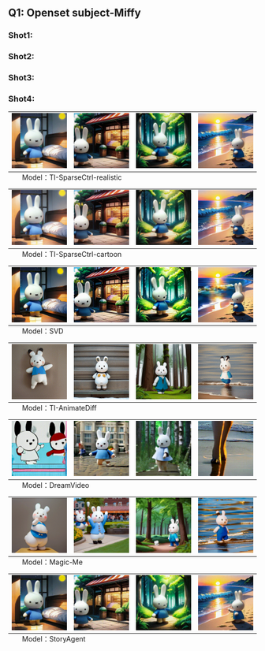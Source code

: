 ## Q1: Openset subject-Miffy
### Shot1: 
### Shot2: 
### Shot3: 
### Shot4: 
<table class="center">
    <tr>
    <td><img src="animations/TI-SparseCtrl-realistic/shot0.gif"></figure></td>
    <td><img src="animations/TI-SparseCtrl-realistic/shot1.gif"></td>
    <td><img src="animations/TI-SparseCtrl-realistic/shot2.gif"></td>
    <td><img src="animations/TI-SparseCtrl-realistic/shot3.gif"></td>
    </tr>
</table>
<p style="margin-left: 2em; margin-top: -1em">Model：TI-SparseCtrl-realistic</a></p>
<table class="center">
    <tr>
    <td><img src="animations/TI-SparseCtrl-cartoon/shot0.gif"></td>
    <td><img src="animations/TI-SparseCtrl-cartoon/shot1.gif"></td>
    <td><img src="animations/TI-SparseCtrl-cartoon/shot2.gif"></td>
    <td><img src="animations/TI-SparseCtrl-cartoon/shot3.gif"></td>
    </tr>
</table>
<p style="margin-left: 2em; margin-top: -1em">Model：TI-SparseCtrl-cartoon</a></p>
<table class="center">
    <tr>
    <td><img src="animations/SVD/shot0.gif"></td>
    <td><img src="animations/SVD/shot1.gif"></td>
    <td><img src="animations/SVD/shot2.gif"></td>
    <td><img src="animations/SVD/shot3.gif"></td>
    </tr>
</table>
<p style="margin-left: 2em; margin-top: -1em">Model：SVD</a></p>
<table class="center">
    <tr>
    <td><img src="animations/TI-AnimateDiff/shot0.gif"></td>
    <td><img src="animations/TI-AnimateDiff/shot1.gif"></td>
    <td><img src="animations/TI-AnimateDiff/shot2.gif"></td>
    <td><img src="animations/TI-AnimateDiff/shot3.gif"></td>
    </tr>
</table>
<p style="margin-left: 2em; margin-top: -1em">Model：TI-AnimateDiff</a></p>
<table class="center">
    <tr>
    <td><img src="animations/DreamVideo/shot0.gif"></td>
    <td><img src="animations/DreamVideo/shot1.gif"></td>
    <td><img src="animations/DreamVideo/shot2.gif"></td>
    <td><img src="animations/DreamVideo/shot3.gif"></td>
    </tr>
</table>
<p style="margin-left: 2em; margin-top: -1em">Model：DreamVideo</a></p>
<table class="center">
    <tr>
    <td><img src="animations/Magic-Me/shot0.gif"></td>
    <td><img src="animations/Magic-Me/shot1.gif"></td>
    <td><img src="animations/Magic-Me/shot2.gif"></td>
    <td><img src="animations/Magic-Me/shot3.gif"></td>
    </tr>
</table>
<p style="margin-left: 2em; margin-top: -1em">Model：Magic-Me</a></p>
<table class="center">
    <tr>
    <td><img src="animations/StoryAgent/shot0.gif"></td>
    <td><img src="animations/StoryAgent/shot1.gif"></td>
    <td><img src="animations/StoryAgent/shot2.gif"></td>
    <td><img src="animations/StoryAgent/shot3.gif"></td>
    </tr>
</table>
<p style="margin-left: 2em; margin-top: -1em">Model：StoryAgent</a></p>
